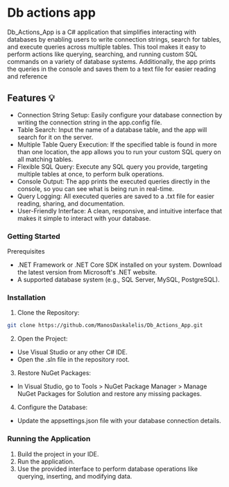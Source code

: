 # Db actions app

Db_Actions_App is a C# application that simplifies interacting with databases by enabling users to write connection strings, search for tables, and execute queries across multiple tables. This tool makes it easy to perform actions like querying, searching, and running custom SQL commands on a variety of database systems.
Additionally, the app prints the queries in the console and saves them to a text file for easier reading and reference


## Features 💡

- Connection String Setup: Easily configure your database connection by writing the connection string in the app.config file.
- Table Search: Input the name of a database table, and the app will search for it on the server.
- Multiple Table Query Execution: If the specified table is found in more than one location, the app allows you to run your custom SQL query on all matching tables.
- Flexible SQL Query: Execute any SQL query you provide, targeting multiple tables at once, to perform bulk operations.
- Console Output: The app prints the executed queries directly in the console, so you can see what is being run in real-time.
- Query Logging: All executed queries are saved to a .txt file for easier reading, sharing, and documentation.
- User-Friendly Interface: A clean, responsive, and intuitive interface that makes it simple to interact with your database.


### Getting Started
Prerequisites
- .NET Framework or .NET Core SDK installed on your system. Download the latest version from Microsoft's .NET website.
- A supported database system (e.g., SQL Server, MySQL, PostgreSQL).
### Installation
1. Clone the Repository:
```bash
git clone https://github.com/ManosDaskalelis/Db_Actions_App.git
```
2. Open the Project:
- Use Visual Studio or any other C# IDE.
- Open the .sln file in the repository root.
3. Restore NuGet Packages:
- In Visual Studio, go to Tools > NuGet Package Manager > Manage NuGet Packages for Solution and restore any missing packages.
4. Configure the Database:
- Update the appsettings.json file with your database connection details.
### Running the Application
1. Build the project in your IDE.
2. Run the application.
3. Use the provided interface to perform database operations like querying, inserting, and modifying data.
